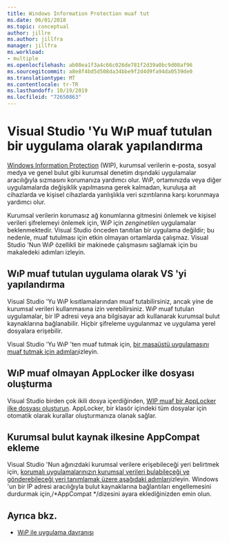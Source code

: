```yaml
---
title: Windows Information Protection muaf tut
ms.date: 06/01/2018
ms.topic: conceptual
author: jillre
ms.author: jillfra
manager: jillfra
ms.workload:
- multiple
ms.openlocfilehash: ab08ea1f3a4c66c026de781f2d39a0bc9d08af96
ms.sourcegitcommit: a8e8f4bd5d508da34bbe9f2d4d9fa94da0539de0
ms.translationtype: MT
ms.contentlocale: tr-TR
ms.lasthandoff: 10/19/2019
ms.locfileid: "72650863"
---
```

# <a name="configure-visual-studio-as-a-wip-exempt-app"></a>Visual Studio 'Yu WıP muaf tutulan bir uygulama olarak yapılandırma

[Windows Information Protection](/windows/security/information-protection/windows-information-protection/protect-enterprise-data-using-wip) (WIP), kurumsal verilerin e-posta, sosyal medya ve genel bulut gibi kurumsal denetim dışındaki uygulamalar aracılığıyla sızmasını korumanıza yardımcı olur. WıP, ortamınızda veya diğer uygulamalarda değişiklik yapılmasına gerek kalmadan, kuruluşa ait cihazlarda ve kişisel cihazlarda yanlışlıkla veri sızıntılarına karşı korunmaya yardımcı olur.

Kurumsal verilerin korumasız ağ konumlarına gitmesini önlemek ve kişisel verileri şifrelemeyi önlemek için, WıP için *zenginetilen* uygulamalar beklenmektedir. Visual Studio önceden tanıtılan bir uygulama değildir; bu nedenle, muaf tutulması için etkin olmayan ortamlarda çalışmaz. Visual Studio 'Nun WıP özellikli bir makinede çalışmasını sağlamak için bu makaledeki adımları izleyin.

## <a name="configure-vs-as-a-wip-exempt-app"></a>WıP muaf tutulan uygulama olarak VS 'yi yapılandırma

Visual Studio 'Yu WıP kısıtlamalarından muaf tutabilirsiniz, ancak yine de kurumsal verileri kullanmasına izin verebilirsiniz. WıP muaf tutulan uygulamalar, bir IP adresi veya ana bilgisayar adı kullanarak kurumsal bulut kaynaklarına bağlanabilir. Hiçbir şifreleme uygulanmaz ve uygulama yerel dosyalara erişebilir.

Visual Studio 'Yu WıP 'ten muaf tutmak için, [bir masaüstü uygulamasını muaf tutmak için adımları](/windows/security/information-protection/windows-information-protection/create-wip-policy-using-intune-azure#exempt-apps-from-a-wip-policy)izleyin.

## <a name="create-a-wip-exempt-applocker-policy-file"></a>WıP muaf olmayan AppLocker ilke dosyası oluşturma

Visual Studio birden çok ikili dosya içerdiğinden, [WIP muaf bir AppLocker ilke dosyası oluşturun](/windows/security/threat-protection/windows-defender-application-control/applocker/run-the-automatically-generate-rules-wizard). AppLocker, bir klasör içindeki tüm dosyalar için otomatik olarak kurallar oluşturmanıza olanak sağlar.

## <a name="add-appcompat-to-the-enterprise-cloud-resource-policy"></a>Kurumsal bulut kaynak ilkesine AppCompat ekleme

Visual Studio 'Nun ağınızdaki kurumsal verilere erişebileceği yeri belirtmek için, [korumalı uygulamalarınızın kurumsal verileri bulabileceği ve gönderebileceği yeri tanımlamak üzere aşağıdaki adımları](/windows/security/information-protection/windows-information-protection/create-wip-policy-using-intune-azure#choose-where-apps-can-access-enterprise-data)izleyin. Windows 'un bir IP adresi aracılığıyla bulut kaynaklarına bağlantıları engellemesini durdurmak için,/\*AppCompat \*/dizesini ayara eklediğinizden emin olun.

## <a name="see-also"></a>Ayrıca bkz.

- [WıP ile uygulama davranışı](/windows/security/information-protection/windows-information-protection/app-behavior-with-wip)